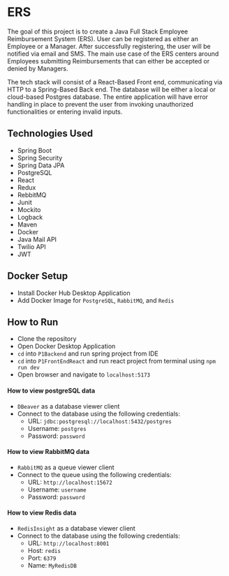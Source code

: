 # ERS

The goal of this project is to create a Java Full Stack Employee Reimbursement System (ERS). User can be registered as
either an Employee or a Manager. After successfully registering, the user will be notified via email and SMS.
The main use case of the ERS centers around Employees submitting Reimbursements that can either be accepted or denied by
Managers.

The tech stack will consist of a React-Based Front end, communicating via HTTP to a Spring-Based Back end. The database
will be either a local or cloud-based Postgres database. The entire application will have error handling in place to
prevent the user from invoking unauthorized functionalities or entering invalid inputs.

## Technologies Used

- Spring Boot
- Spring Security
- Spring Data JPA
- PostgreSQL
- React
- Redux
- RebbitMQ
- Junit
- Mockito
- Logback
- Maven
- Docker
- Java Mail API
- Twilio API
- JWT

## Docker Setup

- Install Docker Hub Desktop Application
- Add Docker Image for `PostgreSQL`, `RabbitMQ`, and `Redis`

## How to Run

- Clone the repository
- Open Docker Desktop Application
- `cd` into `P1Backend` and run spring project from IDE
- `cd` into `P1FrontEndReact` and run react project from terminal using `npm run dev`
- Open browser and navigate to `localhost:5173`



#### How to view postgreSQL data

- `DBeaver` as a database viewer client
- Connect to the database using the following credentials:
    - URL: `jdbc:postgresql://localhost:5432/postgres`
    - Username: `postgres`
    - Password: `password`

#### How to view RabbitMQ data

- `RabbitMQ` as a queue viewer client
- Connect to the queue using the following credentials:
    - URL: `http://localhost:15672`
    - Username: `username`
    - Password: `password`

#### How to view Redis data

- `RedisInsight` as a database viewer client
- Connect to the database using the following credentials:
    - URL: `http://localhost:8001`
    - Host: `redis`
    - Port: `6379`
    - Name: `MyRedisDB`